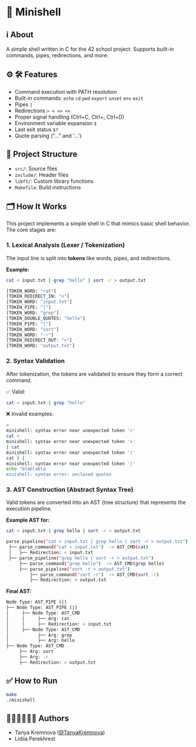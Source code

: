 # 🐚 Minishell

## ℹ️ About
A simple shell written in C for the 42 school project.
Supports built-in commands, pipes, redirections, and more.

## ⚙️ 🛠️ Features
- Command execution with PATH resolution
- Built-in commands: `echo` `cd` `pwd` `export` `unset` `env` `exit`
- Pipes `|`
- Redirections `> < >> <<`
- Proper signal handling (Ctrl+C, Ctrl+\, Ctrl+D)
- Environment variable expansion `$`
- Last exit status `$?`
- Quote parsing ("..." and '...')

## 📂 Project Structure
- `src/`: Source files
- `include/`: Header files
- `libft/`: Custom library functions
- `Makefile`: Build instructions

## 🗂️ How It Works
This project implements a simple shell in C that mimics basic shell behavior.
The core stages are:

### 1. **Lexical Analysis (Lexer / Tokenization)**
   The input line is split into **tokens** like words, pipes, and redirections.

   **Example:**
   ```bash
   cat < input.txt | grep "hello" | sort -r > output.txt
   ```

   ```bash
[TOKEN_WORD: "cat"]
[TOKEN_REDIRECT_IN: "<"]
[TOKEN_WORD: "input.txt"]
[TOKEN_PIPE: "|"]
[TOKEN_WORD: "grep"]
[TOKEN_DOUBLE_QUOTES: "hello"]
[TOKEN_PIPE: "|"]
[TOKEN_WORD: "sort"]
[TOKEN_WORD: "-r"]
[TOKEN_REDIRECT_OUT: ">"]
[TOKEN_WORD: "output.txt"]
   ```

### 2. **Syntax Validation**
After tokenization, the tokens are validated to ensure they form a correct command.

✅ Valid:
   ```bash
cat < input.txt | grep "hello"
   ```

❌ Invalid examples:
   ```bash
> 
minishell: syntax error near unexpected token '>'
cat <
minishell: syntax error near unexpected token '>'
| cat  
minishell: syntax error near unexpected token '|'
cat | |  
minishell: syntax error near unexpected token '|'
echo "blablabla  
minishell: syntax error: unclosed quotes
   ```

### 3. **AST Construction (Abstract Syntax Tree)**
Valid tokens are converted into an AST (tree structure) that represents the execution pipeline.

**Example AST for:**
   ```bash
cat < input.txt | grep hello | sort -r > output.txt
   ```

   ```bash
parse_pipeline("cat < input.txt | grep hello | sort -r > output.txt")
    ├── parse_command("cat < input.txt")  -> AST_CMD(cat)
    │   ├── Redirection: < input.txt
    ├── parse_pipeline("grep hello | sort -r > output.txt")
        ├── parse_command("grep hello")  -> AST_CMD(grep hello)
        ├── parse_pipeline("sort -r > output.txt")
            ├── parse_command("sort -r")  -> AST_CMD(sort -r)
            ├── Redirection: > output.txt
   ```

**Final AST:**
   ```bash
Node Type: AST_PIPE (|)
  ├── Node Type: AST_PIPE (|)
  │     ├── Node Type: AST_CMD
  │     │     ├── Arg: cat
  │     │     ├── Redirection: < input.txt
  │     ├── Node Type: AST_CMD
  │           ├── Arg: grep
  │           ├── Arg: hello
  ├── Node Type: AST_CMD
        ├── Arg: sort
        ├── Arg: -r
        ├── Redirection: > output.txt
   ```

## ✅ How to Run
   ```bash
make
./minishell
   ```

## 👩🏻‍💻👩🏻‍💻 Authors
- Tanya Kremnova ([@TanyaKremnova](https://github.com/TanyaKremnova))
- Lidiia Perekhrest